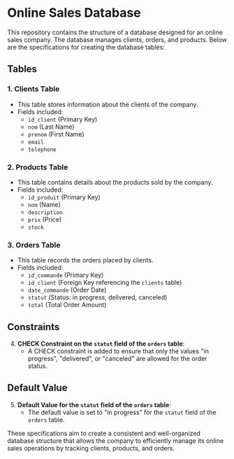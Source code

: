 # Online Sales Database

This repository contains the structure of a database designed for an online sales company. The database manages clients, orders, and products. Below are the specifications for creating the database tables:

## Tables

### 1. Clients Table

- This table stores information about the clients of the company.
- Fields included:
  - `id_client` (Primary Key)
  - `nom` (Last Name)
  - `prenom` (First Name)
  - `email`
  - `telephone`

### 2. Products Table

- This table contains details about the products sold by the company.
- Fields included:
  - `id_produit` (Primary Key)
  - `nom` (Name)
  - `description`
  - `prix` (Price)
  - `stock`

### 3. Orders Table

- This table records the orders placed by clients.
- Fields included:
  - `id_commande` (Primary Key)
  - `id_client` (Foreign Key referencing the `clients` table)
  - `date_commande` (Order Date)
  - `statut` (Status: in progress, delivered, canceled)
  - `total` (Total Order Amount)

## Constraints

4. **CHECK Constraint on the `statut` field of the `orders` table**:
   - A CHECK constraint is added to ensure that only the values "in progress", "delivered", or "canceled" are allowed for the order status.

## Default Value

5. **Default Value for the `statut` field of the `orders` table**:
   - The default value is set to "in progress" for the `statut` field of the `orders` table.

These specifications aim to create a consistent and well-organized database structure that allows the company to efficiently manage its online sales operations by tracking clients, products, and orders.
